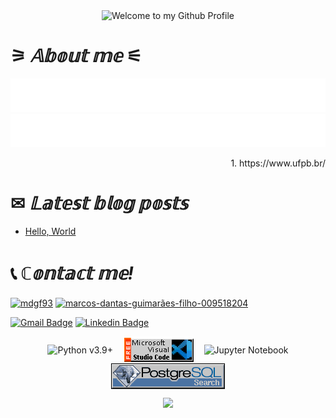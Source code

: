 
<div align="center">
  <img src="https://i.imgur.com/dUsfXjA.gif" style="max-width: 100%;" alt="Welcome to my Github Profile" />
  <br />
</div>


# ⚞ _𝔸𝕓𝕠𝕦𝕥 𝕞𝕖_ ⚟

<img alt="Hi, I'm Marcos Filho and I like data" src="svg2.svg"/>

<img alt="• I'm a Data Science and Artificial Intelligence Undergrad Student @ Federal University of Paraíba¹" src="svg3.svg"/>

<p align=right> 1. https://www.ufpb.br/ </p>

# ✉ _𝕃𝕒𝕥𝕖𝕤𝕥 𝕓𝕝𝕠𝕘 𝕡𝕠𝕤𝕥𝕤_

<!-- BLOG-POST-LIST:START -->
- [Hello, World](https://dev.to/mdgf93/hello-world-20df)
<!-- BLOG-POST-LIST:END -->




# 📞 _ℂ𝕠𝕟𝕥𝕒𝕔𝕥 𝕞𝕖!_

<p align="left">
<a href="https://dev.to/mdgf93" target="blank"><img align="center" src="https://cdn.jsdelivr.net/npm/simple-icons@3.0.1/icons/dev-dot-to.svg" alt="mdgf93" height="30" width="40" /></a>
<a href="https://linkedin.com/in/marcos-dantas-guimarães-filho-009518204" target="blank"><img align="center" src="https://raw.githubusercontent.com/rahuldkjain/github-profile-readme-generator/master/src/images/icons/Social/linked-in-alt.svg" alt="marcos-dantas-guimarães-filho-009518204" height="30" width="40" /></a>
</p>


[![Gmail Badge](https://img.shields.io/badge/-Gmail-c14438?style=flat-square&logo=Gmail&logoColor=white&link=mailto:marocsdgfilho@gmail.com)](mailto:marocsdgfilho@gmail.com)
[![Linkedin Badge](https://img.shields.io/badge/-LinkedIn-blue?style=flat-square&logo=Linkedin&logoColor=white&link=https://linkedin.com/in/marcos-dantas-guimarães-filho-009518204/)](https://linkedin.com/in/marcos-dantas-guimarães-filho-009518204/)


<div align="center">
<!-- "margin-right: whatever;" -->
<span>&nbsp;&nbsp;</span>  
<img src="https://i.imgur.com/VBMigHL.png" alt="Python v3.9+" align="center">
<span>&nbsp;&nbsp;</span>  
<img src="vscode banner.png" alt="Microsoft Visual Studio Code" align="center"></a>
<span>&nbsp;&nbsp;</span> 
<img src="https://i.imgur.com/op4DH7U.png" alt="Jupyter Notebook" align="center"></a>
<span>&nbsp;&nbsp;</span> 
<img src="PostgreSQL.gif" alt="PostgreSQL" align="center"></a>




<br/>




<!-- Typing SVG by DenverCoder1 - https://github.com/DenverCoder1/readme-typing-svg -->
<p align="center">
  <a href="https://github.com/MarcosDGF"><img src="https://profile-counter.glitch.me/marcosdgf/count.svg"></a>
</p>





